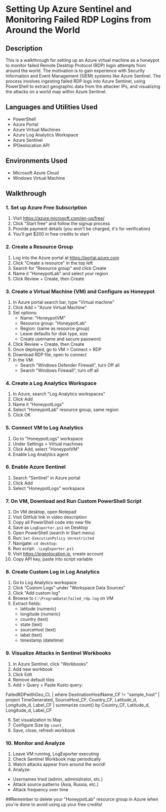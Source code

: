 # Setting Up Azure Sentinel and Monitoring Failed RDP Logins from Around the World

## Description
This is a walkthrough for setting up an Azure virtual machine as a honeypot to monitor failed Remote Desktop Protocol (RDP) login attempts from around the world. The motivation is to gain experience with Security Information and Event Management (SIEM) systems like Azure Sentinel. The process involves ingesting failed RDP logs into Azure Sentinel, using PowerShell to extract geographic data from the attacker IPs, and visualizing the attacks on a world map within Azure Sentinel.

## Languages and Utilities Used
- PowerShell
- Azure Portal
- Azure Virtual Machines
- Azure Log Analytics Workspace 
- Azure Sentinel
- IPGeolocation API

## Environments Used
- Microsoft Azure Cloud
- Windows Virtual Machine 

## Walkthrough

### 1. Set up Azure Free Subscription
1. Visit https://azure.microsoft.com/en-us/free/
2. Click "Start free" and follow the signup process
3. Provide payment details (you won't be charged, it's for verification)
4. You'll get $200 in free credits to start

### 2. Create a Resource Group
1. Log into the Azure portal at https://portal.azure.com
2. Click "Create a resource" in the top left
3. Search for "Resource group" and click Create
4. Name it "HoneypotLab" and select your region
5. Click Review + Create, then Create

### 3. Create a Virtual Machine (VM) and Configure as Honeypot
1. In Azure portal search bar, type "Virtual machine"
2. Click Add > "Azure Virtual Machine"
3. Set options:
   - Name: "HoneypotVM"
   - Resource group: "HoneypotLab"
   - Region: (same as resource group)
   - Leave defaults for disk type, size
   - Create username and secure password
4. Click Review + Create, then Create
5. Once deployed, go to VM > Connect > RDP
6. Download RDP file, open to connect
7. In the VM:
   - Search "Windows Defender Firewall", turn Off all
   - Search "Windows Firewall", turn off all

### 4. Create a Log Analytics Workspace
1. In Azure, search "Log Analytics workspaces"
2. Click Add
3. Name it "HoneypotLogs"
4. Select "HoneypotLab" resource group, same region
5. Click OK

### 5. Connect VM to Log Analytics
1. Go to "HoneypotLogs" workspace
2. Under Settings > Virtual machines
3. Click Add, select "HoneypotVM"
4. Enable Log Analytics agent

### 6. Enable Azure Sentinel
1. Search "Sentinel" in Azure portal
2. Click Add
3. Select "HoneypotLogs" workspace

### 7. On VM, Download and Run Custom PowerShell Script
1. On VM desktop, open Notepad
2. Visit GitHub link in video description
3. Copy all PowerShell code into new file
4. Save as `LogExporter.ps1` on Desktop
5. Open PowerShell (search in Start menu)
6. Run: `Set-ExecutionPolicy Unrestricted`
7. Navigate: `cd desktop:`
8. Run script: `.\LogExporter.ps1`
9. Visit https://ipgeolocation.io, create account
10. Copy API key, paste into script variable

### 8. Create Custom Log in Log Analytics
1. Go to Log Analytics workspace
2. Click "Custom Logs" under "Workspace Data Sources"
3. Click "Add custom log"
4. Browse to `C:\ProgramData\failed_rdp.log` on VM
5. Extract fields:
   - latitude (numeric)
   - longitude (numeric)
   - country (text)
   - state (text)
   - sourceHost (text)
   - label (text)
   - timestamp (datetime)

### 9. Visualize Attacks in Sentinel Workbooks
1. In Azure Sentinel, click "Workbooks"
2. Add new workbook
3. Click Edit
4. Remove default tiles
5. Add > Query > Paste Kusto query:

FailedRDPwithGeo_CL
| where DestinationHostName_CF != "sample_host"
| project TimeGenerated, SourceHost_CF, Country_CF, Latitude_d, Longitude_d, Label_CF
| summarize count() by Country_CF, Latitude_d, Longitude_d, Label_CF

6. Set visualization to Map
7. Configure Size by `count_`
8. Save, close, refresh workbook

### 10. Monitor and Analyze
1. Leave VM running, LogExporter executing
2. Check Sentinel Workbook map periodically
3. Watch attacks appear from around the world!
4. Analyze:
- Usernames tried (admin, administrator, etc.)
- Attack source patterns (Asia, Russia, etc.)
- Attack frequency over time

##Remember to delete your "HoneypotLab" resource group in Azure when you're done to avoid using up your free credits!
